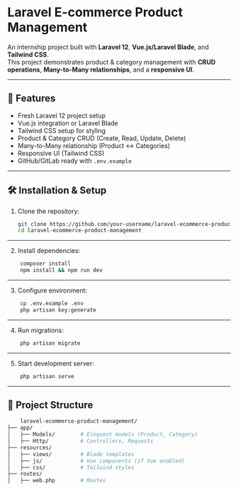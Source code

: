 # Laravel E-commerce Product Management

An internship project built with **Laravel 12**, **Vue.js/Laravel Blade**, and **Tailwind CSS**.  
This project demonstrates product & category management with **CRUD operations**, **Many-to-Many relationships**, and a **responsive UI**.

---

## 🚀 Features
- Fresh Laravel 12 project setup
- Vue.js integration or Laravel Blade
- Tailwind CSS setup for styling
- Product & Category CRUD (Create, Read, Update, Delete)
- Many-to-Many relationship (Product ↔ Categories)
- Responsive UI (Tailwind CSS)
- GitHub/GitLab ready with `.env.example`

---

## 🛠️ Installation & Setup

1. Clone the repository:
   ```bash
   git clone https://github.com/your-username/laravel-ecommerce-product-management.git
   cd laravel-ecommerce-product-management
   ```
---

2. Install dependencies:
```bash
    composer install
    npm install && npm run dev
```

---

3. Configure environment:
```bash
    cp .env.example .env
    php artisan key:generate
```

---

4. Run migrations:
```bash
    php artisan migrate
```

---

5. Start development server:
```bash
    php artisan serve
```

---

## 📂 Project Structure
```bash
    laravel-ecommerce-product-management/
├── app/
│   ├── Models/        # Eloquent models (Product, Category)
│   ├── Http/          # Controllers, Requests
├── resources/
│   ├── views/         # Blade templates
│   ├── js/            # Vue components (if Vue enabled)
│   ├── css/           # Tailwind styles
├── routes/
│   ├── web.php        # Routes
```


